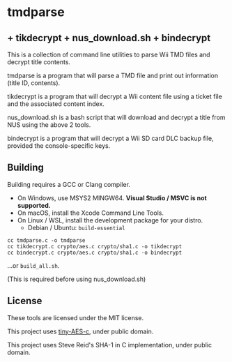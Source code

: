# tmdparse

## + tikdecrypt + nus_download.sh + bindecrypt

This is a collection of command line utilities to parse Wii TMD files and decrypt title contents.

tmdparse is a program that will parse a TMD file and print out information (title ID, contents).

tikdecrypt is a program that will decrypt a Wii content file using a ticket file and the associated content index.

nus_download.sh is a bash script that will download and decrypt a title from NUS using the above 2 tools.

bindecrypt is a program that will decrypt a Wii SD card DLC backup file, provided the console-specific keys.

## Building

Building requires a GCC or Clang compiler.

* On Windows, use MSYS2 MINGW64. **Visual Studio / MSVC is not supported.**
* On macOS, install the Xcode Command Line Tools.
* On Linux / WSL, install the development package for your distro.
    * Debian / Ubuntu: `build-essential`

```
cc tmdparse.c -o tmdparse
cc tikdecrypt.c crypto/aes.c crypto/sha1.c -o tikdecrypt
cc bindecrypt.c crypto/aes.c crypto/sha1.c -o bindecrypt
```

...or `build_all.sh`.

(This is required before using nus_download.sh)

## License

These tools are licensed under the MIT license.

This project uses [tiny-AES-c](https://github.com/kokke/tiny-AES-c), under public domain.

This project uses Steve Reid's SHA-1 in C implementation, under public domain.
